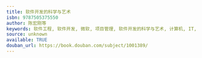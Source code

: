 ```yaml
---
title: 软件开发的科学与艺术
isbn: 9787505375550
author: 陈宏刚等
keywords: 软件工程, 软件开发, 微软, 项目管理, 软件开发的科学与艺术, 计算机, IT, 图书
source: unknown
available: TRUE
douban_url: https://book.douban.com/subject/1001389/
---
```

